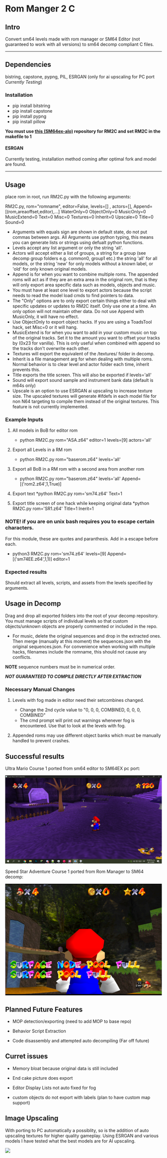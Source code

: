 # Rom Manger 2 C

## Intro

Convert sm64 levels made with rom manager or SM64 Editor (not guaranteed to work with all versions) to sm64 decomp compliant C files.

------------------------------------------------------------------

## Dependencies

bistring, capstone, pypng, PIL, ESRGAN (only for ai upscaling for PC port *Currently Testing*)

### Installation

* pip install bitstring
* pip install capstone
* pip install pypng
* pip install pillow

<b> You must use <a href="https://github.com/jesusyoshi54/sm64ex-alo">this (SM64ex-alo)</a> repository for RM2C and set RM2C in the makefile to 1</b>

#### ESRGAN
Currently testing, installation method coming after optimal fork and model are found.

------------------------------------------------------------------

## Usage

place rom in root, run RM2C.py with the following arguments:

RM2C.py, rom="romname", editor=False, levels=[] , actors=[], Append=[(rom,areaoffset,editor),...] WaterOnly=0 ObjectOnly=0 MusicOnly=0 MusicExtend=0 Text=0 Misc=0 Textures=0 Inherit=0 Upscale=0 Title=0 Sound=0

 - Arguments with equals sign are shown in default state, do not put commas between args. All Arguments use python typing, this means you can generate lists or strings using defualt python functions.
 - Levels accept any list argument or only the string 'all'.
 - Actors will accept either a list of groups, a string for a group (see decomp group folders e.g. common0, group1 etc.) the string 'all' for all models, or the string 'new' for only models without a known label, or 'old' for only known original models.
 - Append is for when you want to combine multiple roms. The appended roms will act as if they are an extra area in the original rom, that is they will only export area specific data such as models, objects and music.
 - You must have at least one level to export actors because the script needs to read the model load cmds to find pointers to data.
 - The "Only" options are to only export certain things either to deal with specific updates or updates to RM2C itself. Only use one at a time. An only option will not maintain other data. Do not use Append with MusicOnly, it will have no effect.
 - Use ObjectOnly to export object hacks. If you are using a ToadsTool hack, set Misc=0 or it will hang.
 - MusicExtend is for when you want to add in your custom music on top of the original tracks. Set it to the amount you want to offset your tracks by (0x23 for vanilla). This is only useful when combined with append so the tracks don't overwrite each other.
 - Textures will export the equivalent of the /textures/ folder in decomp.
 - Inherit is a file management arg for when dealing with multiple roms. Normal behavior is to clear level and actor folder each time, inherit prevents this.
 - Title exports the title screen. This will also be exported if levels='all'
 - Sound will export sound sample and instrument bank data (default is m64s only)
 - Upscale is an option to use ESRGAN ai upscaling to increase texture size. The upscaled textures will generate #ifdefs in each model file for non N64 targeting to compile them instead of the original textures. This feature is not currently implemented.

### Example Inputs


1. All models in BoB for editor rom
	* python RM2C.py rom="ASA.z64" editor=1 levels=[9] actors='all'

2. Export all Levels in a RM rom
	* python RM2C.py rom="baserom.z64" levels='all'

3. Export all BoB in a RM rom with a second area from another rom
	* python RM2C.py rom="baserom.z64" levels='all' Append=[('rom2.z64',1,True)]

4. Export text
	*python RM2C.py rom='sm74.z64' Text=1
	
4. Export title screen of one hack while keeping original data
	*python RM2C.py rom='SR1.z64' Title=1 Inerit=1


### NOTE! if you are on unix bash requires you to escape certain characters.
For this module, these are quotes and paranthesis. Add in a escape before each.

* python3 RM2C.py rom=\'sm74.z64\' levels=[9] Append=[\(\'sm74EE.z64\',1,1\)] editor=1

### Expected results
Should extract all levels, scripts, and assets from the levels specified by arguments.

## Usage in Decomp
Drag and drop all exported folders into the root of your decomp repository.
You must manage scripts of individual levels so that custom objects/unknown objects
are properly commented or included in the repo. 

 * For music, delete the original sequences and drop in the extracted ones. Then merge (manually at this moment) the sequences.json with the original sequences.json. For convenience when working with multiple hacks, filenames include the romname, this should not cause any conflicts.
 

**NOTE** sequence numbers must be in numerical order.

***NOT GUARANTEED TO COMPILE DIRECTLY AFTER EXTRACTION***

### Necessary Manual Changes

1. Levels with fog made in editor need their setcombines changed.
	* Change the 2nd cycle value to "0, 0, 0, COMBINED, 0, 0, 0, COMBINED"
	* The cmd prompt will print out warnings whenever fog is encountered. Use that to look at the levels with fog.

2. Appended roms may use different object banks which must be manually handled to prevent crashes.


## Successful results
Ultra Mario Course 1 ported from sm64 editor to SM64EX pc port:

<img src="Extra Resources/UltraMarioPC.png">

Speed Star Adventure Course 1 ported from Rom Manager to SM64 decomp:

<img src="Extra Resources/SSAEmu.png">

## Planned Future Features

* MOP detection/exporting (need to add MOP to base repo)

* Behavior Script Extraction

* Code disassembly and attempted auto decompiling (Far off future)


## Curret issues

* Memory bloat because original data is still included

* End cake picture does export

* Editor Display Lists not auto fixed for fog

* custom objects do not export with labels (plan to have custom map support)

## Image Upscaling

With porting to PC automatically a possiblity, so is the addition of auto upscaling textures for higher quality gameplay. Using ESRGAN and various models I have tested what the best models are for AI upscaling.

<img src="Extra Resources/ESRGAN Comparison.png">